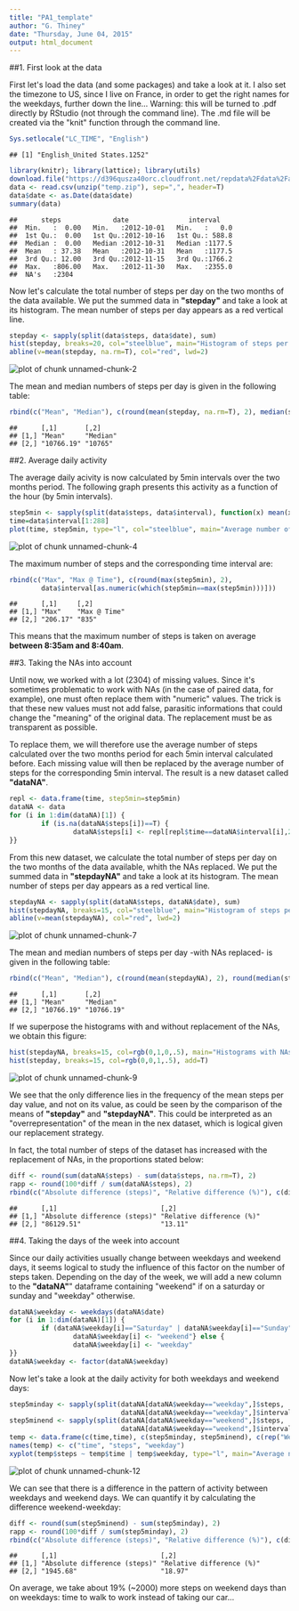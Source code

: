 ```yaml
---
title: "PA1_template"
author: "G. Thiney"
date: "Thursday, June 04, 2015"
output: html_document
---
```


##1. First look at the data

First let's load the data (and some packages) and take a look at it. I also set the timezone to US, since I live on France, in order to get the right names for the weekdays, further down the line... Warning: this will be turned to .pdf directly by RStudio (not through the command line). The .md file will be created via the "knit" function through the command line.


```r
Sys.setlocale("LC_TIME", "English")
```

```
## [1] "English_United States.1252"
```

```r
library(knitr); library(lattice); library(utils)
download.file("https://d396qusza40orc.cloudfront.net/repdata%2Fdata%2Factivity.zip", "temp.zip", method="wininet")
data <- read.csv(unzip("temp.zip"), sep=",", header=T)
data$date <- as.Date(data$date)
summary(data)
```

```
##      steps             date               interval     
##  Min.   :  0.00   Min.   :2012-10-01   Min.   :   0.0  
##  1st Qu.:  0.00   1st Qu.:2012-10-16   1st Qu.: 588.8  
##  Median :  0.00   Median :2012-10-31   Median :1177.5  
##  Mean   : 37.38   Mean   :2012-10-31   Mean   :1177.5  
##  3rd Qu.: 12.00   3rd Qu.:2012-11-15   3rd Qu.:1766.2  
##  Max.   :806.00   Max.   :2012-11-30   Max.   :2355.0  
##  NA's   :2304
```

Now let's calculate the total number of steps per day on the two months of the data available. We put the summed data in **"stepday"** and take a look at its histogram. The mean number of steps per day appears as a red vertical line.


```r
stepday <- sapply(split(data$steps, data$date), sum)
hist(stepday, breaks=20, col="steelblue", main="Histogram of steps per day, and mean", xlab="Steps per day")
abline(v=mean(stepday, na.rm=T), col="red", lwd=2)
```

![plot of chunk unnamed-chunk-2](figure/unnamed-chunk-2-1.png) 

The mean and median numbers of steps per day is given in the following table:


```r
rbind(c("Mean", "Median"), c(round(mean(stepday, na.rm=T), 2), median(stepday, na.rm=T)))
```

```
##      [,1]       [,2]    
## [1,] "Mean"     "Median"
## [2,] "10766.19" "10765"
```

##2. Average daily activity

The average daily acivity is now calculated by 5min intervals over the two months period. The following graph presents this activity as a function of the hour (by 5min intervals).


```r
step5min <- sapply(split(data$steps, data$interval), function(x) mean(x, na.rm=T))
time=data$interval[1:288]
plot(time, step5min, type="l", col="steelblue", main="Average number of steps during the day ")
```

![plot of chunk unnamed-chunk-4](figure/unnamed-chunk-4-1.png) 

The maximum number of steps and the corresponding time interval are:


```r
rbind(c("Max", "Max @ Time"), c(round(max(step5min), 2), 
        data$interval[as.numeric(which(step5min==max(step5min)))]))
```

```
##      [,1]     [,2]        
## [1,] "Max"    "Max @ Time"
## [2,] "206.17" "835"
```

This means that the maximum number of steps is taken on average **between 8:35am and 8:40am**.

##3. Taking the NAs into account

Until now, we worked with a lot (2304) of missing values. Since it's sometimes problematic to work with NAs (in the case of paired data, for example), one must often replace them with "numeric" values. The trick is that these new values must not add false, parasitic informations that could change the "meaning" of the original data. The replacement must be as transparent as possible.

To replace them, we will therefore use the average number of steps calculated over the two months period for each 5min interval calculated before. Each missing value will then be replaced by the average number of steps for the corresponding 5min interval. The result is a new dataset called **"dataNA"**. 


```r
repl <- data.frame(time, step5min=step5min)
dataNA <- data
for (i in 1:dim(dataNA)[1]) {
        if (is.na(dataNA$steps[i])==T) {
                dataNA$steps[i] <- repl[repl$time==dataNA$interval[i],2]
}}
```

From this new dataset, we calculate the total number of steps per day on the two months of the data available, whith the NAs replaced. We put the summed data in **"stepdayNA"** and take a look at its histogram. The mean number of steps per day appears as a red vertical line.


```r
stepdayNA <- sapply(split(dataNA$steps, dataNA$date), sum)
hist(stepdayNA, breaks=15, col="steelblue", main="Histogram of steps per day (with NAs replaced), and mean", xlab="Steps per day")
abline(v=mean(stepdayNA), col="red", lwd=2)
```

![plot of chunk unnamed-chunk-7](figure/unnamed-chunk-7-1.png) 

The mean and median numbers of steps per day -with NAs replaced- is given in the following table:


```r
rbind(c("Mean", "Median"), c(round(mean(stepdayNA), 2), round(median(stepdayNA), 2)))
```

```
##      [,1]       [,2]      
## [1,] "Mean"     "Median"  
## [2,] "10766.19" "10766.19"
```

If we superpose the histograms with and without replacement of the NAs, we obtain this figure:


```r
hist(stepdayNA, breaks=15, col=rgb(0,1,0,.5), main="Histograms with NAs (blue) or with NAs replaced (green)", xlab="Steps per day")
hist(stepday, breaks=15, col=rgb(0,0,1,.5), add=T)
```

![plot of chunk unnamed-chunk-9](figure/unnamed-chunk-9-1.png) 

We see that the only difference lies in the frequency of the mean steps per day value, and not on its value, as could be seen by the comparison of the means of **"stepday"** and **"stepdayNA"**. This could be interpreted as an "overrepresentation" of the mean in the nex dataset, which is logical given our replacement strategy.

In fact, the total number of steps of the dataset has increased with the replacement of NAs, in the proportions stated below:


```r
diff <- round(sum(dataNA$steps) - sum(data$steps, na.rm=T), 2)
rapp <- round(100*diff / sum(dataNA$steps), 2)
rbind(c("Absolute difference (steps)", "Relative difference (%)"), c(diff, rapp))
```

```
##      [,1]                          [,2]                     
## [1,] "Absolute difference (steps)" "Relative difference (%)"
## [2,] "86129.51"                    "13.11"
```


##4. Taking the days of the week into account

Since our daily activities usually change between weekdays and weekend days, it seems logical to study the influence of this factor on the number of steps taken. Depending on the day of the week, we will add a new column to the **"dataNA"**" dataframe containing "weekend" if on a saturday or sunday and "weekday" otherwise.


```r
dataNA$weekday <- weekdays(dataNA$date)
for (i in 1:dim(dataNA)[1]) {
        if (dataNA$weekday[i]=="Saturday" | dataNA$weekday[i]=="Sunday") {
                dataNA$weekday[i] <- "weekend"} else {
                dataNA$weekday[i] <- "weekday"
}}
dataNA$weekday <- factor(dataNA$weekday)
```

Now let's take a look at the daily activity for both weekdays and weekend days:


```r
step5minday <- sapply(split(dataNA[dataNA$weekday=="weekday",]$steps, 
                            dataNA[dataNA$weekday=="weekday",]$interval), mean)
step5minend <- sapply(split(dataNA[dataNA$weekday=="weekend",]$steps, 
                            dataNA[dataNA$weekday=="weekend",]$interval), mean)
temp <- data.frame(c(time,time), c(step5minday, step5minend), c(rep("Weekday", 288), rep("Weekend", 288)))
names(temp) <- c("time", "steps", "weekday")
xyplot(temp$steps ~ temp$time | temp$weekday, type="l", main="Average number of steps for weekdays and weekends", xlab="time", ylab="steps")
```

![plot of chunk unnamed-chunk-12](figure/unnamed-chunk-12-1.png) 

We can see that there is a difference in the pattern of activity between weekdays and weekend days. We can quantify it by calculating the difference weekend-weekday: 


```r
diff <- round(sum(step5minend) - sum(step5minday), 2)
rapp <- round(100*diff / sum(step5minday), 2)
rbind(c("Absolute difference (steps)", "Relative difference (%)"), c(diff, rapp))
```

```
##      [,1]                          [,2]                     
## [1,] "Absolute difference (steps)" "Relative difference (%)"
## [2,] "1945.68"                     "18.97"
```

On average, we take about 19% (~2000) more steps on weekend days than on weekdays: time to walk to work instead of taking our car...

